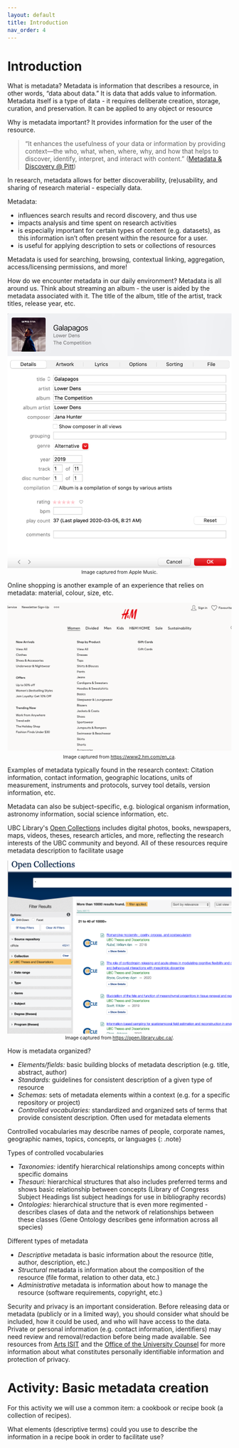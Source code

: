 ```yaml
---
layout: default
title: Introduction
nav_order: 4
---
```

# Introduction

What is metadata? Metadata is information that describes a resource, in other words, “data about data.” It is data that adds value to information. Metadata itself is a type of data - it requires deliberate creation, storage, curation, and preservation. It can be applied to any object or resource

Why is metadata important? It provides information for the user of the resource.

>“It enhances the usefulness of your data or information by providing context—the who, what, when, where, why, and how that helps to discover, identify, interpret, and interact with content.” ([Metadata & Discovery @ Pitt](https://pitt.libguides.com/metadatadiscovery/metadata))

In research, metadata allows for better discoverability, (re)usability, and sharing of research material - especially data.

Metadata:
* influences search results and record discovery, and thus use
* impacts analysis and time spent on research activities
* is especially important for certain types of content (e.g. datasets), as this information isn’t often present within the resource for a user.
* is useful for applying description to sets or collections of resources

Metadata is used for searching, browsing, contextual linking, aggregation, access/licensing permissions, and more!

How do we encounter metadata in our daily environment? Metadata is all around us. Think about streaming an album - the user is aided by the metadata associated with it. The title of the album, title of the artist, track titles, release year, etc.

<div style="width:image width px; font-size:75%; text-align:center;"><img src="images/AppleMusicExample.png" alt="Apple Music example" width="510"/><br>Image captured from Apple Music.</div>


Online shopping is another example of an experience that relies on metadata: material, colour, size, etc.

<div style="width:image width px; font-size:75%; text-align:center;"><img src="images/HMexample.png" alt="H&M example" width="510" style="padding-bottom:0.5em;" /><br>Image captured from <a href="https://www2.hm.com/en_ca">https://www2.hm.com/en_ca</a>.</div>


Examples of metadata typically found in the research context: Citation information, contact information, geographic locations, units of measurement, instruments and protocols, survey tool details, version information, etc.

Metadata can also be subject-specific, e.g. biological organism information, astronomy information, social science information, etc.

UBC Library's [Open Collections](https://open.library.ubc.ca/) includes digital photos, books, newspapers, maps, videos, theses, research articles, and more, reflecting the research interests of the UBC community and beyond. All of these resources require metadata description to facilitate usage

<div style="width:image width px; font-size:75%; text-align:center;"><img src="images/OCExample.png" alt="Open Collections example" width="510"/><br>Image captured from <a href="https://open.library.ubc.ca/">https://open.library.ubc.ca/</a>.</div>


How is metadata organized?
* *Elements/fields:* basic building blocks of metadata description (e.g. title, abstract, author)
* *Standards:* guidelines for consistent description of a given type of resource
* *Schemas:* sets of metadata elements within a context (e.g. for a specific repository or project)
* *Controlled vocabularies:* standardized and organized sets of terms that provide consistent description. Often used for metadata elements

Controlled vocabularies may describe names of people, corporate names, geographic names, topics, concepts, or languages 
{: .note}

Types of controlled vocabularies
* *Taxonomies:* identify hierarchical relationships among concepts within specific domains
* *Thesauri:* hierarchical structures that also includes preferred terms and shows basic relationship between concepts (Library of Congress Subject Headings list subject headings for use in bibliography records)
* *Ontologies:* hierarchical structure that is even more regimented - describes clases of data and the network of relationships between these classes (Gene Ontology describes gene information across all species)

Different types of metadata
* *Descriptive* metadata is basic information about the resource (title, author, description, etc.)
* *Structural* metadata is information about the composition of the resource (file format, relation to other data, etc.)
* *Administrative* metadata is information about how to manage the resource (software requirements, copyright, etc.)

Security and privacy is an important consideration. Before releasing data or metadata (publicly or in a limited way), you should consider what should be included, how it could be used, and who will have access to the data. Private or personal information (e.g. contact information, identifiers) may need review and removal/redaction before being made available. See resources from [Arts ISIT](https://isit.arts.ubc.ca/personally-identifiable-information/) and the [Office of the University Counsel](https://universitycounsel.ubc.ca/subject-areas/access-and-privacy-general/useful-resources/) for more information about what constitutes personally identifiable information and protection of privacy.

# Activity: Basic metadata creation

For this activity we will use a common item: a cookbook or recipe book (a collection of recipes).

What elements (descriptive terms) could you use to describe the information in a recipe book in order to facilitate use?
